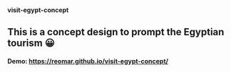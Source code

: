 #### visit-egypt-concept
## This is a concept design to prompt the Egyptian tourism 😀

#### Demo: https://reomar.github.io/visit-egypt-concept/